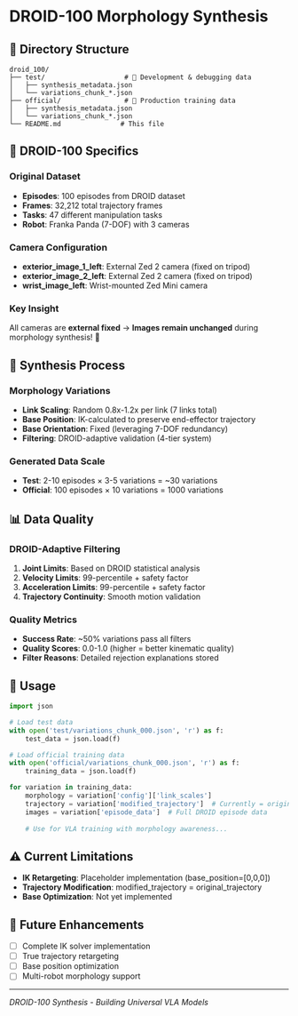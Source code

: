 # DROID-100 Morphology Synthesis

## 📂 Directory Structure

```
droid_100/
├── test/                    # 🧪 Development & debugging data
│   ├── synthesis_metadata.json
│   └── variations_chunk_*.json
├── official/                # 🎯 Production training data  
│   ├── synthesis_metadata.json
│   └── variations_chunk_*.json
└── README.md               # This file
```

## 🤖 DROID-100 Specifics

### Original Dataset
- **Episodes**: 100 episodes from DROID dataset
- **Frames**: 32,212 total trajectory frames
- **Tasks**: 47 different manipulation tasks
- **Robot**: Franka Panda (7-DOF) with 3 cameras

### Camera Configuration
- **exterior_image_1_left**: External Zed 2 camera (fixed on tripod)
- **exterior_image_2_left**: External Zed 2 camera (fixed on tripod)  
- **wrist_image_left**: Wrist-mounted Zed Mini camera

### Key Insight
All cameras are **external fixed** → **Images remain unchanged** during morphology synthesis! 🎯

## 🔄 Synthesis Process

### Morphology Variations
- **Link Scaling**: Random 0.8x-1.2x per link (7 links total)
- **Base Position**: IK-calculated to preserve end-effector trajectory  
- **Base Orientation**: Fixed (leveraging 7-DOF redundancy)
- **Filtering**: DROID-adaptive validation (4-tier system)

### Generated Data Scale
- **Test**: 2-10 episodes × 3-5 variations = ~30 variations
- **Official**: 100 episodes × 10 variations = 1000 variations

## 📊 Data Quality

### DROID-Adaptive Filtering
1. **Joint Limits**: Based on DROID statistical analysis
2. **Velocity Limits**: 99-percentile + safety factor
3. **Acceleration Limits**: 99-percentile + safety factor  
4. **Trajectory Continuity**: Smooth motion validation

### Quality Metrics
- **Success Rate**: ~50% variations pass all filters
- **Quality Scores**: 0.0-1.0 (higher = better kinematic quality)
- **Filter Reasons**: Detailed rejection explanations stored

## 🎯 Usage

```python
import json

# Load test data
with open('test/variations_chunk_000.json', 'r') as f:
    test_data = json.load(f)

# Load official training data  
with open('official/variations_chunk_000.json', 'r') as f:
    training_data = json.load(f)

for variation in training_data:
    morphology = variation['config']['link_scales']
    trajectory = variation['modified_trajectory']  # Currently = original
    images = variation['episode_data']  # Full DROID episode data
    
    # Use for VLA training with morphology awareness...
```

## ⚠️ Current Limitations

- **IK Retargeting**: Placeholder implementation (base_position=[0,0,0])
- **Trajectory Modification**: modified_trajectory = original_trajectory  
- **Base Optimization**: Not yet implemented

## 🚀 Future Enhancements

- [ ] Complete IK solver implementation
- [ ] True trajectory retargeting  
- [ ] Base position optimization
- [ ] Multi-robot morphology support

---
*DROID-100 Synthesis - Building Universal VLA Models*